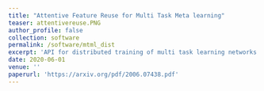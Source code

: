 ```yaml
---
title: "Attentive Feature Reuse for Multi Task Meta learning"
teaser: attentivereuse.PNG
author_profile: false
collection: software
permalink: /software/mtml_dist
excerpt: 'API for distributed training of multi task learning networks'
date: 2020-06-01
venue: ''
paperurl: 'https://arxiv.org/pdf/2006.07438.pdf'
---
```

